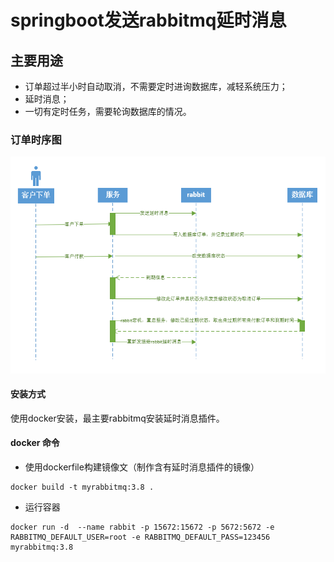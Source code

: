 # springboot发送rabbitmq延时消息

## 主要用途

- 订单超过半小时自动取消，不需要定时进询数据库，减轻系统压力；
- 延时消息；
- 一切有定时任务，需要轮询数据库的情况。

### 订单时序图

![订单时序图](时序图.png)

#### 安装方式

使用docker安装，最主要rabbitmq安装延时消息插件。

#### docker 命令

- 使用dockerfile构建镜像文（制作含有延时消息插件的镜像）

```linux
docker build -t myrabbitmq:3.8 .
```

- 运行容器

```
docker run -d  --name rabbit -p 15672:15672 -p 5672:5672 -e RABBITMQ_DEFAULT_USER=root -e RABBITMQ_DEFAULT_PASS=123456 myrabbitmq:3.8
```



